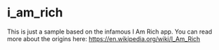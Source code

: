 # i_am_rich
This is just a sample based on the infamous I Am Rich app. You can read more about the origins here: https://en.wikipedia.org/wiki/I_Am_Rich
